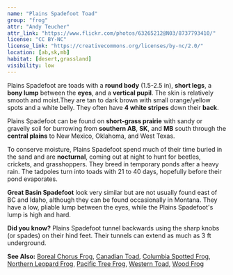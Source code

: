 ```yaml
---
name: "Plains Spadefoot Toad"
group: "frog"
attr: "Andy Teucher"
attr_link: "https://www.flickr.com/photos/63265212@N03/8737793410/"
license: "CC BY-NC"
license_link: "https://creativecommons.org/licenses/by-nc/2.0/"
location: [ab,sk,mb]
habitat: [desert,grassland]
visibility: low
---
```

Plains Spadefoot are toads with a **round body** (1.5-2.5 in), **short legs**, a **bony lump** between the **eyes**, and a **vertical pupil**. The skin is relatively smooth and moist.They are tan to dark brown with small orange/yellow spots and a white belly. They often have **4 white stripes** down their **back**.

Plains Spadefoot can be found on **short-grass prairie** with sandy or gravelly soil for burrowing from **southern AB**, **SK**, and **MB** south through the **central plains** to New Mexico, Oklahoma, and West Texas.

To conserve moisture, Plains Spadefoot spend much of their time buried in the sand and are **nocturnal**, coming out at night to hunt for beetles, crickets, and grasshoppers. They breed in temporary ponds after a heavy rain. The tadpoles turn into toads with 21 to 40 days, hopefully before their pond evaporates.

**Great Basin Spadefoot** look very similar but are not usually found east of BC and Idaho, although they can be found occasionally in Montana. They have a low, pliable lump between the eyes, while the Plains Spadefoot's lump is high and hard.

**Did you know?** Plains Spadefoot tunnel backwards using the sharp knobs (or spades) on their hind feet. Their tunnels can extend as much as 3 ft underground.

<!-- generated, do not edit -->
**See Also:**
[Boreal Chorus Frog](/herps/borchor),
[Canadian Toad](/herps/cantoad),
[Columbia Spotted Frog](/herps/colsfrog),
[Northern Leopard Frog](/herps/norlfrog),
[Pacific Tree Frog](/herps/pactfrog),
[Western Toad](/herps/westtoad),
[Wood Frog](/herps/woodfrog)

